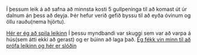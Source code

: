 Í þessum leik á að safna að minnsta kosti 5 gullpeninga til að komast út úr dalnum án þess að deyja. Þér hefur verið gefið byssu til að eyða óvinum og öllu rauðu(nema hjörtu).

[Hér er ég að spila leikinn](https://www.youtube.com/watch?v=dBTAqJe0wd0) Í þessu myndbandi var skuggi sem var að varpa á hús(sem átti ekki að gerast) og er búinn að laga það.
[Ég fékk vin minn til að prófa leikinn og hér er slóðin](https://www.youtube.com/watch?v=OnKS0oSBxR4)
